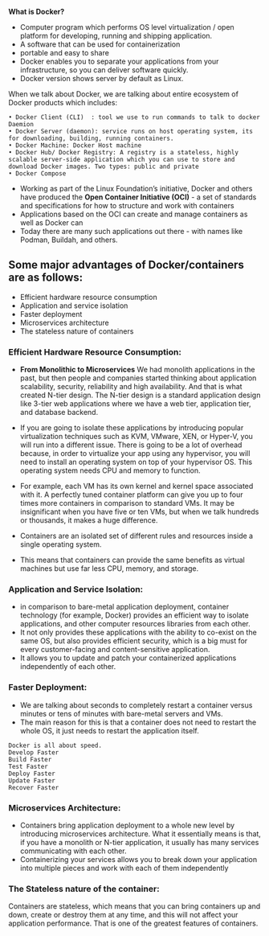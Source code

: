 
**What is Docker?**
- Computer program which performs OS level virtualization / open platform for developing, running and shipping application.
- A software that can be used for containerization
- portable and easy to share
- Docker enables you to separate your applications from your infrastructure, so you can deliver software quickly.
- Docker version shows server by default as Linux.


When we talk about Docker, we are talking about entire ecosystem of Docker products which includes:

	• Docker Client (CLI)  : tool we use to run commands to talk to docker Daemion 
	• Docker Server (daemon): service runs on host operating system, its for downloading, building, running containers. 
	• Docker Machine: Docker Host machine 
	• Docker Hub/ Docker Registry: A registry is a stateless, highly scalable server-side application which you can use to store and download Docker images. Two types: public and private 
	• Docker Compose 


- Working as part of the Linux Foundation’s initiative, Docker and others have produced the **Open Container Initiative (OCI)** - a set of standards and specifications for how to structure and work with containers
- Applications based on the OCI can create and manage containers as well as Docker can
- Today there are many such applications out there - with names like Podman, Buildah, and others.


## Some major advantages of Docker/containers are as follows:

- Efficient hardware resource consumption
- Application and service isolation
- Faster deployment
- Microservices architecture
- The stateless nature of containers


### Efficient Hardware Resource Consumption: 

- **From Monolithic to Microservices** We had monolith applications in the past, but then people and companies started thinking about application scalability, security, reliability and high availability. And that is what created N-tier design. The N-tier design is a standard application design like 3-tier web applications where we have a web tier, application tier, and database backend.

- If you are going to isolate these applications by introducing popular virtualization techniques such as KVM, VMware, XEN, or Hyper-V, you will run into a different issue. There is going to be a lot of overhead because, in order to virtualize your app using any hypervisor, you will need to install an operating system on top of your hypervisor OS. This operating system needs CPU and memory to function. 
- For example, each VM has its own kernel and kernel space associated with it. A perfectly tuned container platform can give you up to four times more containers in comparison to standard VMs. It may be insignificant when you have five or ten VMs, but when we talk hundreds or thousands, it makes a huge difference. 
- Containers are an isolated set of different rules and resources inside a single operating system. 
- This means that containers can provide the same benefits as virtual machines but use far less CPU, memory, and storage.


### Application and Service Isolation: 

- in comparison to bare-metal application deployment, container technology (for example, Docker) provides an efficient
way to isolate applications, and other computer resources libraries from each other. 
- It not only provides these applications with the ability to co-exist on the same OS, but also provides efficient security, which is a big must for every customer-facing and content-sensitive application. 
- It allows you to update and patch your containerized applications independently of each other.


### Faster Deployment:

- We are talking about seconds to completely restart a container versus minutes or tens of minutes with bare-metal servers and VMs. 
- The main reason for this is that a container does not need to restart the whole OS, it just needs to restart the application itself.

```text
Docker is all about speed.
Develop Faster
Build Faster
Test Faster
Deploy Faster
Update Faster
Recover Faster
```



### Microservices Architecture:

- Containers bring application deployment to a whole new level by introducing microservices architecture. What it essentially means is that, if you have a monolith or N-tier application, it usually has many services communicating with each other.
- Containerizing your services allows you to break down your application into multiple pieces and work with each of them independently


### The Stateless nature of the container:

Containers are stateless, which means that you can bring containers up and down, create or destroy them at any time, and this will not affect your application performance. That is one of the greatest features of containers.

